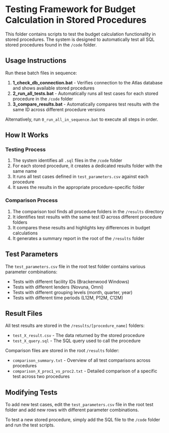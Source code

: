 # Testing Framework for Budget Calculation in Stored Procedures

This folder contains scripts to test the budget calculation functionality in stored procedures. The system is designed to automatically test all SQL stored procedures found in the `/code` folder.

## Usage Instructions

Run these batch files in sequence:

1. **1_check_db_connection.bat** - Verifies connection to the Atlas database and shows available stored procedures
2. **2_run_all_tests.bat** - Automatically runs all test cases for each stored procedure in the `/code` folder
3. **3_compare_results.bat** - Automatically compares test results with the same ID across different procedure versions

Alternatively, run `0_run_all_in_sequence.bat` to execute all steps in order.

## How It Works

### Testing Process
1. The system identifies all `.sql` files in the `/code` folder
2. For each stored procedure, it creates a dedicated results folder with the same name
3. It runs all test cases defined in `test_parameters.csv` against each procedure
4. It saves the results in the appropriate procedure-specific folder

### Comparison Process
1. The comparison tool finds all procedure folders in the `/results` directory
2. It identifies test results with the same test ID across different procedure folders
3. It compares these results and highlights key differences in budget calculations
4. It generates a summary report in the root of the `/results` folder

## Test Parameters

The `test_parameters.csv` file in the root test folder contains various parameter combinations:

- Tests with different facility IDs (Brackenwood Windows)
- Tests with different lenders (Novuna, Omni)
- Tests with different grouping levels (month, quarter, year)
- Tests with different time periods (L12M, P12M, C12M)

## Result Files

All test results are stored in the `/results/[procedure_name]` folders:
- `test_X_result.csv` - The data returned by the stored procedure
- `test_X_query.sql` - The SQL query used to call the procedure

Comparison files are stored in the root `/results` folder:
- `comparison_summary.txt` - Overview of all test comparisons across procedures
- `comparison_X_proc1_vs_proc2.txt` - Detailed comparison of a specific test across two procedures

## Modifying Tests

To add new test cases, edit the `test_parameters.csv` file in the root test folder and add new rows with different parameter combinations.

To test a new stored procedure, simply add the SQL file to the `/code` folder and run the test scripts.
